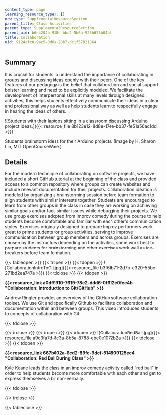 ```yaml
---
content_type: page
learning_resource_types: []
ocw_type: SupplementalResourceSection
parent_title: Class Activities
parent_type: SupplementalResourceSection
parent_uid: b6e4204b-938c-bbc2-5b6a-925b625b04bf
title: Collaboration
uid: 9124cfc0-9ac5-8d6a-28b7-dc1f57821864
---
```


Summary
-------

It is crucial for students to understand the importance of collaborating in groups and discussing ideas openly with their peers. One of the key features of our pedagogy is the belief that collaboration and social support bolster learning and need to be explicitly modeled. We facilitate the development of interpersonal skills at many levels through designed activities; this helps students effectively communicate their ideas in a clear and professional way as well as help students learn to respectfully engage in hearing the ideas of others.

![Students with their laptops sitting in a classroom discussing Arduino project ideas.]({{< resource_file 8b123e12-8d8e-17ee-bb37-fe51a56ac1dd >}})  

Students brainstorm ideas for their Arduino projects. (Image by H. Sharon Lin, MIT OpenCourseWare.)

Details
-------

For the modern technique of collaborating on software projects, we have included a short GitHub tutorial at the beginning of the class and provided access to a common repository where groups can create websites and include relevant documentation for their projects. Collaboration ideation is modeled by organizing a brainstorming session before team formation to align students with similar interests together. Students are encouraged to learn from other groups in the class in case they are working on achieving similar goals and/or face similar issues while debugging their projects. We use group exercises adopted from Improv comedy during the course to help students become comfortable and familiar with each other's communication styles. Exercises originally designed to prepare Improv performers work great to prime students for group activities, serving to improve communication between group members and across groups. Exercises are chosen by the instructors depending on the activities, some work best to prepare students for brainstorming and other exercises work well as ice-breakers before team formation.

{{< tableopen >}}
{{< tropen >}}
{{< tdopen >}}
![CollaborationIntroToGit.jpg]({{< resource_file b3f6fb71-2d7b-c320-55be-271bd2ea747a >}})
{{< tdclose >}}
{{< tdopen >}}


﻿**{{< resource_link a0df9910-7619-78e2-ddd6-0f612e0fee4b "Collaboration: Introduction to Git/GitHub" >}}**

Andrew Ringler provides an overview of the GitHub software collaboration toolset. We use Git and specifically Github to facilitate collaboration and documentation within and between groups. This video introduces students to concepts of collaboration with Git.  


{{< tdclose >}}

{{< trclose >}}
{{< tropen >}}
{{< tdopen >}}
﻿![CollaborationRedBall.jpg]({{< resource_file a9c3fa7d-8c3a-8b5a-8788-ebe0e1072b2a >}})
{{< tdclose >}}
{{< tdopen >}}


﻿**{{< resource_link 667b602a-6cd2-89fc-9dcf-514809125ec4 "Collaboration: Red Ball During Class" >}}**

Kyle Keane leads the class in an improv comedy activity called “red ball” in order to help students become more comfortable with each other and get to express themselves a bit non-verbally.  


{{< tdclose >}}

{{< trclose >}}

{{< tableclose >}}